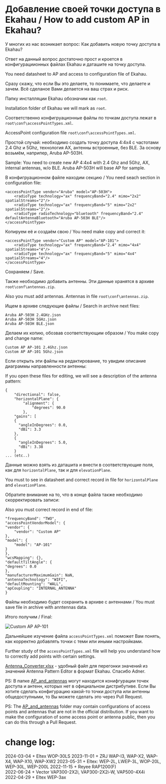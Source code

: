 # Добавление своей точки доступа в Ekahau / How to add custom AP in Ekahau?

У многих из нас возникает вопрос: Как добавить новую точку доступа в Ekahau?

Ответ на данный вопрос достаточно прост и кроется в конфигурациионных файлах Ekahau и даташите на точку доступа.

You need datasheet to AP and access to configuration file of Ekahau.

Сразу скажу, что если Вы это делаете, то понимаете, что делаете и зачем. Всё сделаное Вами делается на ваш страх и риск.

Папку инсталляции Ekahau обозначим как `root`.

Installation folder of Ekahau we will mark as `root`.

Соответственно конфигруационные файлы по точкам доступа лежат в `root\conf\accessPointTypes.xml`.

AccessPoint configuration file `root\conf\accessPointTypes.xml`.

Простой случай: необходимо создать точку доступа 4:4x4 с частотами 2.4 Ghz и 5Ghz, технология AX, антенны встроенные, без BLE. За основу возьмём, наприпер, Aruba AP-503H.

Sample: You need to create new AP 4:4x4 with 2.4 Ghz and 5Ghz, AX, internal antennas, w/o BLE. Aruba AP-503H will base AP for sample.

В конфигруационном файле находим секцию / You need seach section in configuration file:

    <accessPointType vendor="Aruba" model="AP-503H">
        <radioType technology="ax" frequencyBand="2.4" mimo="2x2" spatialStreams="2"/>
        <radioType technology="ax" frequencyBand="5" mimo="2x2" spatialStreams="2"/>
        <radioType radioTechnology="bluetooth" frequencyBand="2.4" defaultAntennaBluetooth="Aruba AP-503H BLE"/>
    </accessPointType>


Копируем её и создаём свою / You need make copy and correct it:
 
    <accessPointType vendor="Custom AP" model="AP-101">
        <radioType technology="ax" frequencyBand="2.4" mimo="4x4" spatialStreams="4"/>
        <radioType technology="ax" frequencyBand="5" mimo="4x4" spatialStreams="4"/>
    </accessPointType>

Сохраняем / Save.
  
Также необходимо добавить антенны. Эти данные хранятся в архиве `root\conf\antennas.zip`.

Also you must add antennas. Antennas in file `root\conf\antennas.zip`.

Ищем в архиве следующие файлы / Search in archive next files:

    Aruba AP-503H 2.4GHz.json
    Aruba AP-503H 5GHz.json
    Aruba AP-503H BLE.json

Делаем их копию, обозвав соответствующим образом / You make copy and change name:

    Custom AP AP-101 2.4Ghz.json
    Custom AP AP-101 5Ghz.json
  
Если открыть эти файлы на редактирование, то увидим описание диаграммы направленности антенны:

If you open these files for editing, we will see a description of the antenna pattern:

    {
        "directional": false,
        "horizontalPlane": {
            "alignment": {
                "degrees": 90.0
            },
        "gains": [
        {
          "angleInDegrees": 0.0,
          "dBi": 3.3
        },
        {
          "angleInDegrees": 5.0,
          "dBi": 3.38
        }
    ... (etc..)
  
Данные можно взять из даташита и внести в соответствующие поля, как для `horizontalPlane`, так и для `elevationPlane`.

You must to see in datasheet and correct record in file for `horizontalPlane` and `elevationPlane`.


Обратите внимание на то, что в конце файла также необходимо скорректировать записи:

Also you must correct record in end of file:

  
    "frequencyBand": "TWO",
    "accessPointVendorModel": {
    "vendor": {
        "vendor": "Custom AP"
    },
    "model": {
        "model": "AP-101"
    }
    },
    "wcsMapping": {},
    "defaultTiltAngle": {
    "degrees": 0.0
    },
    "manufacturerMaximumGain": NaN,
    "antennaTechnology": "WIFI",
    "defaultMounting": "WALL",
    "apCoupling": "INTERNAL_ANTENNA"
    }
  
Файлы необходимо будет сохранить в архиве с антеннами / You must save file in archive with anntennas data.

Итого получим / Final:

![Custom AP AP-101](./images/Custom_AP_AP-101.PNG)

Дальнейшее изучение файла `accessPointTypes.xml` поможет Вам понять, как корректно добавлять точки с теми или иными настройками.

Further study of the `accessPointTypes.xml` file will help you understand how to correctly add points with certain settings.

[Antenna_Converter.xlsx](./Antenna_Converter.xlsx) - удобный файл для перегонки значений из значений Antenna Pattern Editor в формат Ekahau. Спасибо Adner.

PS: В папке [AP_and_antennas](./AP_and_antennas/) могут находится конифгурации точек доступа и антенн, которых нет в официальном дистрибутиве. Если Вы хотите сделать конфигурацию какой-то точки доступа или антенны общедоступными, то Вы можете сделать это через Pull Request.

PS: The [AP_and_antennas](./AP_and_antennas/) folder may contain configurations of access points and antennas that are not in the official distribution. If you want to make the configuration of some access point or antenna public, then you can do this through a Pull Request.

# change log:
2024-03-04 + Eltex WOP-30LS
2023-11-01 + ZRJ WAP-I3, WAP-X2, WAP-X4, WAP-X10, WAP-XW2
2023-05-31 + Eltex: WEP-2L, LWEP-3L, WOP-20L, WEP-30L, WEP-200L
2022-11-15 + Reyee RAP1200(F)  
2022-06-24 + Vector VAP300-2X2i, VAP300-2X2i-W, VAP500-4X4i  
2022-04-29 + Eltex WEP-3ax
